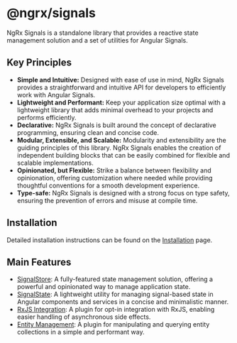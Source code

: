 # @ngrx/signals

NgRx Signals is a standalone library that provides a reactive state management solution and a set of utilities for Angular Signals.

## Key Principles

- **Simple and Intuitive:** Designed with ease of use in mind, NgRx Signals provides a straightforward and intuitive API for developers to efficiently work with Angular Signals.
- **Lightweight and Performant:** Keep your application size optimal with a lightweight library that adds minimal overhead to your projects and performs efficiently.
- **Declarative:** NgRx Signals is built around the concept of declarative programming, ensuring clean and concise code.
- **Modular, Extensible, and Scalable:** Modularity and extensibility are the guiding principles of this library. NgRx Signals enables the creation of independent building blocks that can be easily combined for flexible and scalable implementations.
- **Opinionated, but Flexible:** Strike a balance between flexibility and opinionation, offering customization where needed while providing thoughtful conventions for a smooth development experience.
- **Type-safe:** NgRx Signals is designed with a strong focus on type safety, ensuring the prevention of errors and misuse at compile time.

## Installation

Detailed installation instructions can be found on the [Installation](guide/signals/install) page.

## Main Features

- [SignalStore](guide/signals/signal-store): A fully-featured state management solution, offering a powerful and opinionated way to manage application state.
- [SignalState](guide/signals/signal-state): A lightweight utility for managing signal-based state in Angular components and services in a concise and minimalistic manner.
- [RxJS Integration](guide/signals/rxjs-integration): A plugin for opt-in integration with RxJS, enabling easier handling of asynchronous side effects.
- [Entity Management](guide/signals/signal-store/entity-management): A plugin for manipulating and querying entity collections in a simple and performant way.
